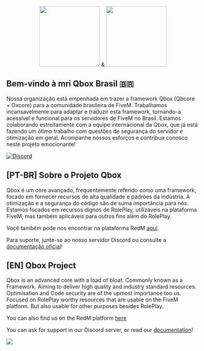 <p align="center">
  <img width="158" height="158" src="https://github.com/Qbox-project/.github/assets/22198949/bfc4ad22-d1ad-4b4f-8c61-a01d45d22969"> & <img width="158" height="158" src="https://media.discordapp.net/attachments/1227489601925550150/1227656228579180554/Brasil__96_x_96_px___1080_x_1080_px_-removebg.png?ex=662932f5&is=6616bdf5&hm=0c1e0e6fec83139a3e7251541ebe5d4cb44293951c0d6f8e4a6ec6c55683e9d0">
</p>

## Bem-vindo à mri Qbox Brasil 🇧🇷
Nossa organização está empenhada em trazer a framework Qbox (Qbcore + Oxcore) para a comunidade brasileira de FiveM. Trabalhamos incansavelmente para adaptar e traduzir esta framework, tornando-a acessível e funcional para os servidores de FiveM no Brasil. Estamos colaborando estreitamente com a equipe internacional da Qbox, que já está fazendo um ótimo trabalho com questões de segurança do servidor e otimização em geral. Acompanhe nossos esforços e contribua conosco neste projeto emocionante!

[![Discord](https://discordapp.com/api/guilds/1210457748073091072/widget.png?style=banner2)](https://discord.gg/Z6Whda5hHA)

## [PT-BR] Sobre o Projeto Qbox
Qbox é um core avançado, frequentemente referido como uma framework, focado em fornecer recursos de alta qualidade e padrões da indústria. A otimização e a segurança do código são de suma importância para nós. Estamos focados em recursos dignos de RolePlay, utilizáveis na plataforma FiveM, mas também aplicáveis para outros fins além do RolePlay.

Você também pode nos encontrar na plataforma RedM [aqui](https://github.com/QRCore-RedM-Re).

Para suporte, junte-se ao nosso servidor Discord ou consulte a [documentação oficial](http://qbox-project.github.io)!

## [EN] Qbox Project
Qbox is an advanced core with a load of bloat. Commonly known as a Framework. Aiming to deliver high quality and industry standard resources. Optimisation and Code security are of the upmost importance too us. Focused on RolePlay worthy resources that are usable on the FiveM platform. But also usable for other purposes besides RolePlay.

You can also find us on the RedM platform [here](https://github.com/QRCore-RedM-Re)

You can ask for support in our Discord server, or read our [documentation](http://qbox-project.github.io)!

<a href="https://discord.gg/Z6Whda5hHA"><img src="https://discordapp.com/api/guilds/1012753553418354748/widget.png?style=banner4"></a>
